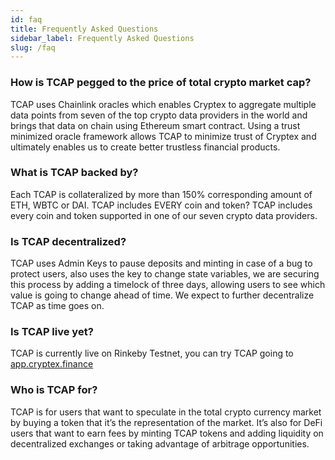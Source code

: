 ```yaml
---
id: faq
title: Frequently Asked Questions
sidebar_label: Frequently Asked Questions
slug: /faq
---
```


### How is TCAP pegged to the price of total crypto market cap?

TCAP uses Chainlink oracles which enables Cryptex to aggregate multiple data points from seven of the top crypto data providers in the world and brings that data on chain using Ethereum smart contract.
Using a trust minimized oracle framework allows TCAP to minimize trust of Cryptex and ultimately enables us to create better trustless financial products.

### What is TCAP backed by?

Each TCAP is collateralized by more than 150% corresponding amount of ETH, WBTC or DAI.
TCAP includes EVERY coin and token?
TCAP includes every coin and token supported in one of our seven crypto data providers.

### Is TCAP decentralized?

TCAP uses Admin Keys to pause deposits and minting in case of a bug to protect users, also uses the key to change state variables, we are securing this process by adding a timelock of three days, allowing users to see which value is going to change ahead of time. We expect to further decentralize TCAP as time goes on.

### Is TCAP live yet?

TCAP is currently live on Rinkeby Testnet, you can try TCAP going to [app.cryptex.finance](https://app.cryptex.finace)

### Who is TCAP for?

TCAP is for users that want to speculate in the total crypto currency market by buying a token that it’s the representation of the market. It’s also for DeFi users that want to earn fees by minting TCAP tokens and adding liquidity on decentralized exchanges or taking advantage of arbitrage opportunities.
